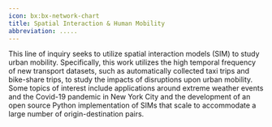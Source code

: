 ```yaml
---
icon: bx:bx-network-chart
title: Spatial Interaction & Human Mobility
abbreviation: .....
---
```

This line of inquiry seeks to utilize spatial interaction models (SIM) to study urban mobility. Specifically, this work utilizes the high temporal frequency of new transport datasets, such as automatically collected taxi trips and bike-share trips, to study the impacts of disruptions upon urban mobility. Some topics of interest include applications around extreme weather events and the Covid-19 pandemic in New York City and the development of  an open source Python implementation of SIMs that scale to accommodate a large number of origin-destination pairs.